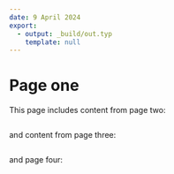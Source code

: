 ```yaml
---
date: 9 April 2024
export:
  - output: _build/out.typ
    template: null
---
```


# Page one

This page includes content from page two:

```{include} ./dir/two.md
```

and content from page three:

```{include} ./dir/three.md
```

and page four:

```{include} ./four.md
```